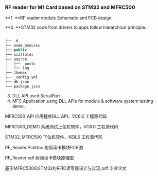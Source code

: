 ### RF reader for M1 Card based on STM32 and MFRC500
**1. **RF reader module Schematic and PCB design.

**2. **STM32 code from drivers to apps follow hierarchical principle.
```cpp
.
├── .d
├── node_modules
├── public
├── scaffolds
├── source
|   ├── _posts
|   └── img
├── themes
├── _config.yml
├── db.json
└── package.json
```
3. DLL API used SerialPort
4. MFC Application using DLL APIs for module & software system testing demo. 


MFRC500_API
	应用程序DLL API，VC6.0 工程源代码

MFRC500_DEMO
	系统测试上位机软件，VC6.0 工程源代码

STM32_MFRC500
	下位机软件，KEIL5 工程源代码

RF_Reader.PcbDoc
	射频读卡模块PCB图

RF_Reader.pdf
	射频读卡模块原理图

基于MFRC500和STM32的RFID读写器设计与实现.pdf
	毕业论文
